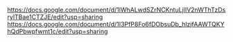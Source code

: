 https://docs.google.com/document/d/1lWhALwdSZrNCKntuLjlIV2nWThTzDsrylTBae1CTZJE/edit?usp=sharing
https://docs.google.com/document/d/1I3PfP8Fo6fDObsuDb_hlzjfAAWTQKYhQdPbwpfwmt1c/edit?usp=sharing
